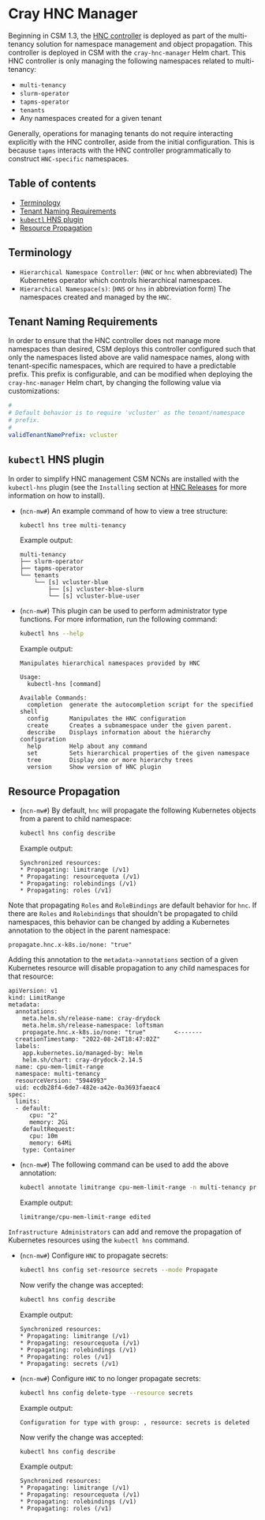 # Cray HNC Manager

Beginning in CSM 1.3, the [HNC controller](https://github.com/kubernetes-sigs/hierarchical-namespaces) is deployed as part of the multi-tenancy solution for namespace management and object propagation.
This controller is deployed in CSM with the `cray-hnc-manager` Helm chart. This HNC controller is only managing the following namespaces related to multi-tenancy:

* `multi-tenancy`
* `slurm-operator`
* `tapms-operator`
* `tenants`
* Any namespaces created for a given tenant

Generally, operations for managing tenants do not require interacting explicitly with the HNC controller, aside from the initial configuration.
This is because `tapms` interacts with the HNC controller programmatically to construct `HNC-specific` namespaces.

## Table of contents

* [Terminology](#terminology)
* [Tenant Naming Requirements](#tenant-naming-requirements)
* [`kubectl` HNS plugin](#kubectl-hns-plugin)
* [Resource Propagation](#resource-propagation)

## Terminology

* `Hierarchical Namespace Controller`: (`HNC` or `hnc` when abbreviated) The Kubernetes operator which controls hierarchical namespaces.
* `Hierarchical Namespace(s)`: (`HNS` or `hns` in abbreviation form) The namespaces created and managed by the `HNC`.

## Tenant Naming Requirements

In order to ensure that the HNC controller does not manage more namespaces than desired, CSM deploys this controller configured such that only the namespaces listed above are valid namespace names,
along with tenant-specific namespaces, which are required to have a predictable prefix.
This prefix is configurable, and can be modified when deploying the `cray-hnc-manager` Helm chart, by changing the following value via customizations:

```yaml
#
# Default behavior is to require 'vcluster' as the tenant/namespace
# prefix.
#
validTenantNamePrefix: vcluster
```

## `kubectl` HNS plugin

In order to simplify HNC management CSM NCNs are installed with the `kubectl-hns` plugin (see the `Installing` section at [HNC Releases](https://github.com/kubernetes-sigs/hierarchical-namespaces/releases) for more information on how to install).

* (`ncn-mw#`) An example command of how to view a tree structure:

    ```bash
    kubectl hns tree multi-tenancy
    ```

    Example output:

    ```text
    multi-tenancy
    ├── slurm-operator
    ├── tapms-operator
    └── tenants
        └── [s] vcluster-blue
            ├── [s] vcluster-blue-slurm
            └── [s] vcluster-blue-user
    ```

* (`ncn-mw#`) This plugin can be used to perform administrator type functions. For more information, run the following command:

    ```bash
    kubectl hns --help
    ```

    Example output:

    ```text
    Manipulates hierarchical namespaces provided by HNC
    
    Usage:
      kubectl-hns [command]
    
    Available Commands:
      completion  generate the autocompletion script for the specified shell
      config      Manipulates the HNC configuration
      create      Creates a subnamespace under the given parent.
      describe    Displays information about the hierarchy configuration
      help        Help about any command
      set         Sets hierarchical properties of the given namespace
      tree        Display one or more hierarchy trees
      version     Show version of HNC plugin
    ```

## Resource Propagation

* (`ncn-mw#`) By default, `hnc` will propagate the following Kubernetes objects from a parent to child namespace:

    ```bash
    kubectl hns config describe
    ```

    Example output:

    ```text
    Synchronized resources:
    * Propagating: limitrange (/v1)
    * Propagating: resourcequota (/v1)
    * Propagating: rolebindings (/v1)
    * Propagating: roles (/v1)
    ```

Note that propagating `Roles` and `RoleBindings` are default behavior for `hnc`.
If there are `Roles` and `Rolebindings` that shouldn't be propagated to child namespaces, this behavior can be changed by adding a Kubernetes annotation to the object in the parent namespace:

```text
propagate.hnc.x-k8s.io/none: "true"
```

Adding this annotation to the `metadata->annotations` section of a given Kubernetes resource will disable propagation to any child namespaces for that resource:

```text
apiVersion: v1
kind: LimitRange
metadata:
  annotations:
    meta.helm.sh/release-name: cray-drydock
    meta.helm.sh/release-namespace: loftsman
    propagate.hnc.x-k8s.io/none: "true"        <-------
  creationTimestamp: "2022-08-24T18:47:02Z"
  labels:
    app.kubernetes.io/managed-by: Helm
    helm.sh/chart: cray-drydock-2.14.5
  name: cpu-mem-limit-range
  namespace: multi-tenancy
  resourceVersion: "5944993"
  uid: ecdb28f4-6de7-482e-a42e-0a3693faeac4
spec:
  limits:
  - default:
      cpu: "2"
      memory: 2Gi
    defaultRequest:
      cpu: 10m
      memory: 64Mi
    type: Container
```

* (`ncn-mw#`) The following command can be used to add the above annotation:

    ```bash
    kubectl annotate limitrange cpu-mem-limit-range -n multi-tenancy propagate.hnc.x-k8s.io/none=true
    ```

    Example output:

    ```text
    limitrange/cpu-mem-limit-range edited
    ```

`Infrastructure Administrators` can add and remove the propagation of Kubernetes resources using the `kubectl hns` command.

* (`ncn-mw#`) Configure `HNC` to propagate secrets:

    ```bash
    kubectl hns config set-resource secrets --mode Propagate
    ```

    Now verify the change was accepted:

    ```bash
    kubectl hns config describe
    ```

    Example output:

    ```text
    Synchronized resources:
    * Propagating: limitrange (/v1)
    * Propagating: resourcequota (/v1)
    * Propagating: rolebindings (/v1)
    * Propagating: roles (/v1)
    * Propagating: secrets (/v1)
    ```

* (`ncn-mw#`) Configure `HNC` to no longer propagate secrets:

    ```bash
    kubectl hns config delete-type --resource secrets
    ```

    Example output:

    ```text
    Configuration for type with group: , resource: secrets is deleted
    ```

    Now verify the change was accepted:

    ```bash
    kubectl hns config describe
    ```

    Example output:

    ```text
    Synchronized resources:
    * Propagating: limitrange (/v1)
    * Propagating: resourcequota (/v1)
    * Propagating: rolebindings (/v1)
    * Propagating: roles (/v1)
    ```
